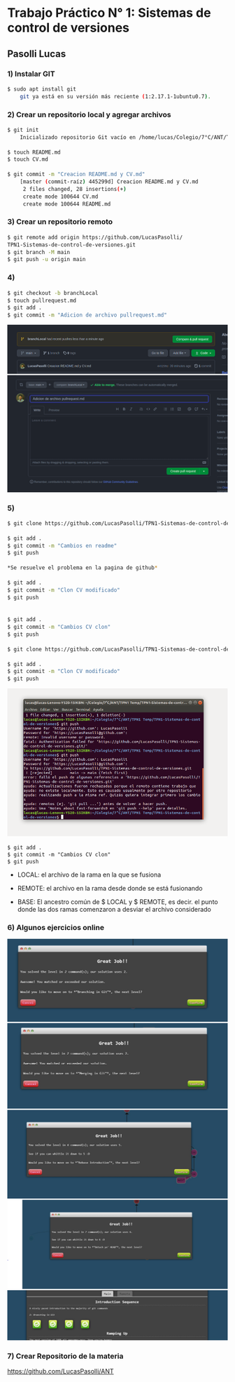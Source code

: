 # Trabajo Práctico N° 1: Sistemas de control de versiones

## Pasolli Lucas

### 1) Instalar GIT

```sh
$ sudo apt install git
    git ya está en su versión más reciente (1:2.17.1-1ubuntu0.7).
```

### 2) Crear un repositorio local y agregar archivos

```sh
$ git init
    Inicializado repositorio Git vacío en /home/lucas/Colegio/7°C/ANT/Trabajo Práctico N° 1:             Sistemas de control de versiones/.git/
    
$ touch README.md
$ touch CV.md

$ git commit -m "Creacion README.md y CV.md"
    [master (commit-raíz) 445299d] Creacion README.md y CV.md
     2 files changed, 28 insertions(+)
     create mode 100644 CV.md
     create mode 100644 README.md

``` 

### 3) Crear un repositorio remoto

```sh
$ git remote add origin https://github.com/LucasPasolli/
TPN1-Sistemas-de-control-de-versiones.git
$ git branch -M main
$ git push -u origin main

```
### 4)
```sh
$ git checkout -b branchLocal
$ touch pullrequest.md
$ git add .
$ git commit -m "Adicion de archivo pullrequest.md"
```
![](<Imagenes/TPN1/1.png>)
![](<Imagenes/TPN1/2.png>)

### 5)
```sh
$ git clone https://github.com/LucasPasolli/TPN1-Sistemas-de-control-de-versiones.git

$ git add .
$ git commit -m "Cambios en readme"
$ git push

*Se resuelve el problema en la pagina de github*

$ git add .
$ git commit -m "Clon CV modificado"
$ git push


$ git add .
$ git commit -m "Cambios CV clon"
$ git push

$ git clone https://github.com/LucasPasolli/TPN1-Sistemas-de-control-de-versiones.git

$ git add .
$ git commit -m "Clon CV modificado"
$ git push
```
![](<Imagenes/TPN1/3.png>)
```
$ git add .
$ git commit -m "Cambios CV clon"
$ git push

```


* LOCAL: el archivo de la rama en la que se fusiona

* REMOTE: el archivo en la rama desde donde se está fusionando

* BASE: El ancestro común de $ LOCAL y $ REMOTE, es decir. el punto donde las dos ramas comenzaron a desviar el archivo considerado

### 6) Algunos ejercicios online
![](<Imagenes/TPN1/5.jpeg>)
![](<Imagenes/TPN1/6.jpeg>)
![](<Imagenes/TPN1/7.jpeg>)
![](<Imagenes/TPN1/8.jpeg>)
![](<Imagenes/TPN1/9.jpeg>)

### 7) Crear Repositorio de la materia

https://github.com/LucasPasolli/ANT

